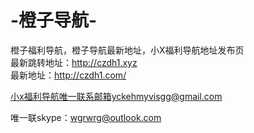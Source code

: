 # -橙子导航-
橙子福利导航，橙子导航最新地址，小X福利导航地址发布页
</br>
最新跳转地址：http://czdh1.xyz
</br>
最新地址：http://czdh1.com/</br>

小x福利导航唯一联系邮箱yckehmyvisgg@gmail.com</br>

唯一联skype：wgrwrg@outlook.com
